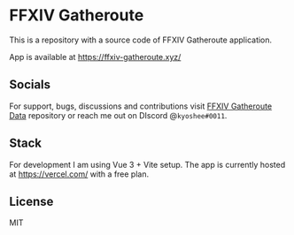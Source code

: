 # FFXIV Gatheroute
This is a repository with a source code of FFXIV Gatheroute application.

App is available at https://ffxiv-gatheroute.xyz/

## Socials

For support, bugs, discussions and contributions visit [FFXIV Gatheroute Data](https://github.com/kyosheek/ffxiv-gatheroute-data) repository or reach me out on DIscord @`kyoshee#0011`.

## Stack

For development I am using Vue 3 + Vite setup. The app is currently hosted at https://vercel.com/ with a free plan.

## License
MIT
